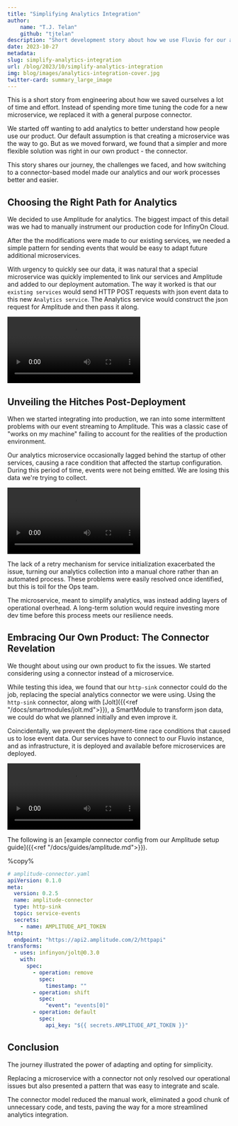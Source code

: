 ```yaml
---
title: "Simplifying Analytics Integration"
author:
    name: "T.J. Telan"
    github: "tjtelan"
description: "Short development story about how we use Fluvio for our analytics"
date: 2023-10-27
metadata: 
slug: simplify-analytics-integration 
url: /blog/2023/10/simplify-analytics-integration
img: blog/images/analytics-integration-cover.jpg
twitter-card: summary_large_image
---
```


This is a short story from engineering about how we saved ourselves a lot of time and effort. Instead of spending more time tuning the code for a new microservice, we replaced it with a general purpose connector.

We started off wanting to add analytics to better understand how people use our product. Our default assumption is that creating a microservice was the way to go. But as we moved forward, we found that a simpler and more flexible solution was right in our own product - the connector.

This story shares our journey, the challenges we faced, and how switching to a connector-based model made our analytics and our work processes better and easier.

## Choosing the Right Path for Analytics

We decided to use Amplitude for analytics. The biggest impact of this detail was we had to manually instrument our production code for InfinyOn Cloud.

After the the modifications were made to our existing services, we needed a simple pattern for sending events that would be easy to adapt future additional microservices.

With urgency to quickly see our data, it was natural that a special microservice was quickly implemented to link our services and Amplitude and added to our deployment automation. The way it worked is that our `existing services` would send HTTP POST requests with json event data to this new `Analytics service`. The Analytics service would construct the json request for Amplitude and then pass it along.

<video controls autoplay="false" loop>
  <source src="/blog/media/analytics-integration/infinyon-amplitude-blog-initial-flow.mp4" type="video/mp4" />
</video>

## Unveiling the Hitches Post-Deployment

When we started integrating into production, we ran into some intermittent problems with our event streaming to Amplitude. This was a classic case of "works on my machine" failing to account for the realities of the production environment.

Our analytics microservice occasionally lagged behind the startup of other services, causing a race condition that affected the startup configuration. During this period of time, events were not being emitted. We are losing this data we're trying to collect.

<video controls autoplay="false" loop>
  <source src="/blog/media/analytics-integration/infinyon-amplitude-blog-startup-race-condition.mp4" type="video/mp4" />
</video>

The lack of a retry mechanism for service initialization exacerbated the issue, turning our analytics collection into a manual chore rather than an automated process. These problems were easily resolved once identified, but this is toil for the Ops team. 

The microservice, meant to simplify analytics, was instead adding layers of operational overhead. A long-term solution would require investing more dev time before this process meets our resilience needs.

## Embracing Our Own Product: The Connector Revelation

We thought about using our own product to fix the issues. We started considering using a connector instead of a microservice.

While testing this idea, we found that our `http-sink` connector could do the job, replacing the special analytics connector we were using. Using the `http-sink` connector, along with [Jolt]({{<ref "/docs/smartmodules/jolt.md">}}), a SmartModule to transform json data, we could do what we planned initially and even improve it.

Coincidentally, we prevent the deployment-time race conditions that caused us to lose event data. Our services have to connect to our Fluvio instance, and as infrastructure, it is deployed and available before microservices are deployed.

<video controls autoplay="false" loop>
  <source src="/blog/media/analytics-integration/infinyon-amplitude-fluvio.mp4" type="video/mp4" />
</video>

The following is an [example connector config from our Amplitude setup guide]({{<ref "/docs/guides/amplitude.md">}}). 

%copy%
```yaml
# amplitude-connector.yaml
apiVersion: 0.1.0
meta:
  version: 0.2.5
  name: amplitude-connector 
  type: http-sink
  topic: service-events
  secrets:
    - name: AMPLITUDE_API_TOKEN
http:
  endpoint: "https://api2.amplitude.com/2/httpapi"
transforms:
  - uses: infinyon/jolt@0.3.0
    with:
      spec:
        - operation: remove
          spec:
            timestamp: ""
        - operation: shift
          spec:
            "event": "events[0]"
        - operation: default
          spec:
            api_key: "${{ secrets.AMPLITUDE_API_TOKEN }}"
```



## Conclusion

The journey illustrated the power of adapting and opting for simplicity.

Replacing a microservice with a connector not only resolved our operational issues but also presented a pattern that was easy to integrate and scale.

The connector model reduced the manual work, eliminated a good chunk of unnecessary code, and tests, paving the way for a more streamlined analytics integration.